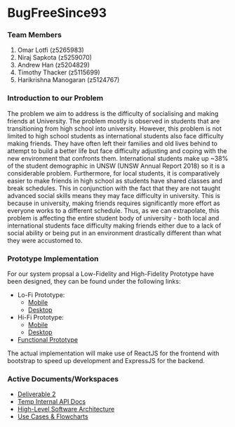 # BugFreeSince93

### Team Members

1. Omar Lotfi (z5265983)
2. Niraj Sapkota (z5259070)
3. Andrew Han (z5204829)
4. Timothy Thacker (z5115699)
5. Harikrishna Manogaran (z5124767)

### Introduction to our Problem
The problem we aim to address is the difficulty of socialising and making friends at University. The problem mostly is observed in students that are transitioning from high school into university. However, this problem is not limited to high school students as international students also face difficulty making friends. They have often left their families and old lives behind to attempt to build a better life but face difficulty adjusting and coping with the new environment that confronts them. International students make up ~38% of the student demographic in UNSW (UNSW Annual Report 2018) so it is a considerable problem. Furthermore, for local students, it is comparatively easier to make friends in high school as students have shared classes and break schedules. This in conjunction with the fact that they are not taught advanced social skills means they may face difficulty in university. This is because in university, making friends requires significantly more effort as everyone works to a different schedule. Thus, as we can extrapolate, this problem is affecting the entire student body of university - both local and international students face difficulty making friends either due to a lack of social ability or being put in an environment drastically different than what they were accustomed to.

### Prototype Implementation

For our system propsal a Low-Fidelity and High-Fidelity Prototype have been designed, they can be found under the following links:
  - Lo-Fi Prototype:
    - [Mobile](https://whimsical.com/S4tzjuCznE6Vz6sH261DL)
    - [Desktop](https://whimsical.com/TGD6sQD6k42uAC7JzUayzm)
  - Hi-Fi Prototype:
    - [Mobile](https://www.figma.com/file/I8orwYI867ufVefo4dIalk/Holler-v1?node-id=1%3A3)
    - [Desktop](https://www.figma.com/file/I8orwYI867ufVefo4dIalk/Holler-v1?node-id=1%3A4)
  - [Functional Prototype](https://www.figma.com/proto/I8orwYI867ufVefo4dIalk/Holler-v1?node-id=112%3A249&viewport=469%2C252%2C0.6696478128433228&scaling=min-zoom)

The actual implementation will make use of ReactJS for the frontend with bootstrap to speed up development and ExpressJS for the backend.

### Active Documents/Workspaces
- [Deliverable 2](https://docs.google.com/document/d/1iUmuT83mGHIvPGmAJrJMeGmTR9coKm3A8y8b2rPACYQ/edit)
- [Temp Internal API Docs](https://docs.google.com/document/d/1-L7oZ271m-pXc-C_ljsWrYvdTrMt_NRivTRaqn1dZ7U/edit)
- [High-Level Software Architecture](https://whimsical.com/NM7PhnjJsSbZMpSSiHaC4A)
- [Use Cases & Flowcharts](https://whimsical.com/PwrvS7V179hJ6LT7hFnnAh)
